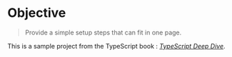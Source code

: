 # Objective
> Provide a simple setup steps that can fit in one page.

This is a sample project from the TypeScript book : [*TypeScript Deep Dive*](https://basarat.gitbooks.io/typescript/content/docs/quick/browser.html).

#